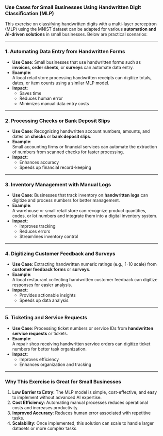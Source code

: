 ### **Use Cases for Small Businesses Using Handwritten Digit Classification (MLP)**  

This exercise on classifying handwritten digits with a multi-layer perceptron (MLP) using the MNIST dataset can be adapted for various **automation and AI-driven solutions** in small businesses. Below are practical scenarios:

---

### **1. Automating Data Entry from Handwritten Forms**  
- **Use Case**: Small businesses that use handwritten forms such as **invoices**, **order sheets**, or **surveys** can automate data entry.  
- **Example**:  
  A local retail store processing handwritten receipts can digitize totals, dates, or item counts using a similar MLP model.  
- **Impact**:  
  - Saves time  
  - Reduces human error  
  - Minimizes manual data entry costs  

---

### **2. Processing Checks or Bank Deposit Slips**  
- **Use Case**: Recognizing handwritten account numbers, amounts, and dates on **checks** or **bank deposit slips**.  
- **Example**:  
  Small accounting firms or financial services can automate the extraction of numbers from scanned checks for faster processing.  
- **Impact**:  
  - Enhances accuracy  
  - Speeds up financial record-keeping  

---

### **3. Inventory Management with Manual Logs**  
- **Use Case**: Businesses that track inventory on **handwritten logs** can digitize and process numbers for better management.  
- **Example**:  
  A warehouse or small retail store can recognize product quantities, codes, or lot numbers and integrate them into a digital inventory system.  
- **Impact**:  
  - Improves tracking  
  - Reduces errors  
  - Streamlines inventory control  

---

### **4. Digitizing Customer Feedback and Surveys**  
- **Use Case**: Extracting handwritten numeric ratings (e.g., 1-10 scale) from **customer feedback forms** or **surveys**.  
- **Example**:  
  A local restaurant collecting handwritten customer feedback can digitize responses for easier analysis.  
- **Impact**:  
  - Provides actionable insights  
  - Speeds up data analysis  

---

### **5. Ticketing and Service Requests**  
- **Use Case**: Processing ticket numbers or service IDs from **handwritten service requests** or tickets.  
- **Example**:  
  A repair shop receiving handwritten service orders can digitize ticket numbers for better task organization.  
- **Impact**:  
  - Improves efficiency  
  - Enhances organization and tracking  

---

### **Why This Exercise is Great for Small Businesses**  
1. **Low Barrier to Entry**: The MLP model is simple, cost-effective, and easy to implement without advanced AI expertise.  
2. **Cost Efficiency**: Automating manual processes reduces operational costs and increases productivity.  
3. **Improved Accuracy**: Reduces human error associated with repetitive tasks.  
4. **Scalability**: Once implemented, this solution can scale to handle larger datasets or more complex tasks.  

